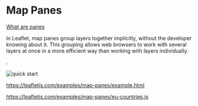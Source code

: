 Map Panes
===============

[What are panes](https://leafletjs.com/examples/map-panes/)

In Leaflet, map panes group layers together implicitly, without the developer knowing about it. This grouping allows web browsers to work with several layers at once in a more efficient way than working with layers individually.

.

![quick start]()

https://leafletjs.com/examples/map-panes/example.html

https://leafletjs.com/examples/map-panes/eu-countries.js
